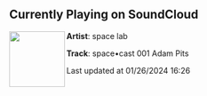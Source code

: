 ## Currently Playing on SoundCloud

[<img align="left" width="100" src="https://i1.sndcdn.com/artworks-000509678244-n9yqcf-t500x500.jpg">](https://soundcloud.com/spacelabrecords/spacecast-001-adam-pits)

**Artist**: space lab 

**Track**: space•cast 001 Adam Pits

Last updated at 01/26/2024 16:26
